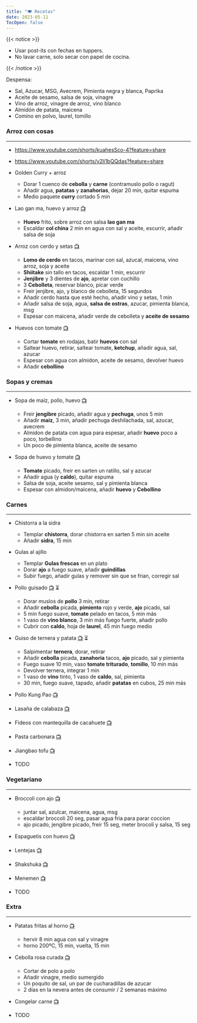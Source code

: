 ```yaml
---
title: "🍽️ Recetas"
date: 2023-05-11
TocOpen: false
---
```


<script>
    window.onload = function() {
        var links = document.querySelectorAll("a");
        links = Array.from(links)
        links = links.filter(a => a.text == "📺");
        links.forEach(a => a.target = "_blank");
    }
</script>

{{< notice >}}

- Usar post-its con fechas en tuppers.
- No lavar carne, solo secar con papel de cocina.

{{< /notice >}}

Despensa:

- Sal, Azucar, MSG, Avecrem, Pimienta negra y blanca, Paprika
- Aceite de sesamo, salsa de soja, vinagre
- Vino de arroz, vinagre de arroz, vino blanco
- Almidón de patata, maicena
- Comino en polvo, laurel, tomillo

### Arroz con cosas

---

- https://www.youtube.com/shorts/kuahesSco-4?feature=share
- https://www.youtube.com/shorts/v2lj1bQQdas?feature=share

- Golden Curry + arroz

  - Dorar 1 cuenco de **cebolla** y **carne** (contramuslo pollo o ragut)
  - Añadir agua, **patatas** y **zanahorias**, dejar 20 min, quitar espuma
  - Medio paquete **curry** cortado 5 min

- Lao gan ma, huevo y arroz [📺](https://youtu.be/g5Qq_w7hLR8?t=370)

  - **Huevo** frito, sobre arroz con salsa **lao gan ma**
  - Escaldar **col china** 2 min en agua con sal y aceite, escurrir, añadir salsa de soja

- Arroz con cerdo y setas [📺](https://youtu.be/g5Qq_w7hLR8?t=85)

  - **Lomo de cerdo** en tacos, marinar con sal, azucal, maicena, vino arroz, soja y aceite
  - **Shiitake** sin tallo en tacos, escaldar 1 min, escurrir
  - **Jenjibre** y 3 dientes de **ajo**, apretar con cuchillo
  - 3 **Cebolleta**, reservar blanco, picar verde
  - Freir jenjibre, ajo, y blanco de cebolleta, 15 segundos
  - Añadir cerdo hasta que esté hecho, añadir vino y setas, 1 min
  - Añadir salsa de soja, agua, **salsa de ostras**, azucar, pimienta blanca, msg
  - Espesar con maicena, añadir verde de cebolleta y **aceite de sesamo**



- Huevos con tomate [📺](https://youtu.be/2hvQFxZBTVY)

  - Cortar **tomate** en rodajas, batir **huevos** con sal
  - Saltear huevo, retirar, saltear tomate, **ketchup**, añadir agua, sal, azucar
  - Espesar con agua con almidon, aceite de sesamo, devolver huevo
  - Añadir **cebollino**

### Sopas y cremas

---

- Sopa de maíz, pollo, huevo [📺](https://youtu.be/jz2KcqzP7kM?t=64)

  - Freir **jengibre** picado, añadir agua y **pechuga**, unos 5 min
  - Añadir **maiz**, 3 min, añadir pechuga deshilachada, sal, azucar, avecrem
  - Almidon de patata con agua para espesar, añadir **huevo** poco a poco, torbellino
  - Un poco de pimienta blanca, aceite de sesamo

- Sopa de huevo y tomate [📺](https://youtu.be/URv658vTBXU)
  - **Tomate** picado, freir en sarten un ratillo, sal y azucar
  - Añadir agua (y **caldo**), quitar espuma
  - Salsa de soja, aceite sesamo, sal y pimienta blanca
  - Espesar con almidon/maicena, añadir **huevo** y **Cebollino**

### Carnes

---

- Chistorra a la sidra

  - Templar **chistorra**, dorar chistorra en sarten 5 min sin aceite
  - Añadir **sidra**, 15 min

- Gulas al ajillo

  - Templar **Gulas frescas** en un plato
  - Dorar **ajo** a fuego suave, añadir **guindillas**
  - Subir fuego, añadir gulas y remover sin que se frian, corregir sal

- Pollo guisado [📺](https://www.youtube.com/watch?v=fJoLYnYJOy0) ⏳

  - Dorar muslos de **pollo** 3 min, retirar
  - Añadir **cebolla** picada, **pimiento** rojo y verde, **ajo** picado, sal
  - 5 min fuego suave, **tomate** pelado en tacos, 5 min más
  - 1 vaso de **vino blanco**, 3 min más fuego fuerte, añadir pollo
  - Cubrir con **caldo**, hoja de **laurel**, 45 min fuego medio

- Guiso de ternera y patata [📺](https://www.youtube.com/watch?v=EcSVS4oqwcI) ⏳

  - Salpimentar **ternera**, dorar, retirar
  - Añadir **cebolla** picada, **zanahoria** tacos, **ajo** picado, sal y pimienta
  - Fuego suave 10 min, vaso **tomate triturado**, **tomillo**, 10 min más
  - Devolver ternera, integrar 1 min
  - 1 vaso de **vino** tinto, 1 vaso de **caldo**, sal, pimienta
  - 30 min, fuego suave, tapado, añadir **patatas** en cubos, 25 min más

- Pollo Kung Pao [📺](https://youtu.be/yt-pyFj2t2g)

- Lasaña de calabaza [📺](https://www.youtube.com/watch?v=dQ72zYbeT7Y)

- Fideos con mantequilla de cacahuete [📺](https://youtu.be/yvIZ19IN2yY)

- Pasta carbonara [📺](https://www.youtube.com/watch?v=OBAWUUg6tBQ&t=100s)

- Jiangbao tofu [📺](https://youtu.be/xoiKtuuFy0A?t=82)

- TODO

### Vegetariano

---

- Broccoli con ajo [📺](https://youtu.be/a-Yu8qOAEYQ?t=38)

  - juntar sal, azulcar, maicena, agua, msg
  - escaldar broccoli 20 seg, pasar agua fria para parar coccion
  - ajo picado, jengibre picado, freir 15 seg, meter brocoli y salsa, 15 seg

- Espaguetis con huevo [📺](https://www.youtube.com/watch?v=LSUZSNT1OxE)

- Lentejas [📺](https://www.youtube.com/watch?v=SwdhZlsgnf4)

- Shakshuka [📺](https://youtu.be/19CvKP_tP9E?t=1085)

- Menemen [📺](https://youtu.be/19CvKP_tP9E?t=631)

- TODO

### Extra

---

- Patatas fritas al horno [📺](https://youtu.be/MvnYBCDaEKU?t=296)

  - hervir 8 min agua con sal y vinagre
  - horno 200ºC, 15 min, vuelta, 15 min

- Cebolla rosa curada [📺](https://www.youtube.com/watch?v=6VPkezPD0EE)

  - Cortar de polo a polo
  - Añadir vinagre, medio sumergido
  - Un poquito de sal, un par de cucharadillas de azucar
  - 2 días en la nevera antes de consumir / 2 semanas máximo

- Congelar carne [📺](https://youtu.be/YQc4vxdHmpY)

- TODO
